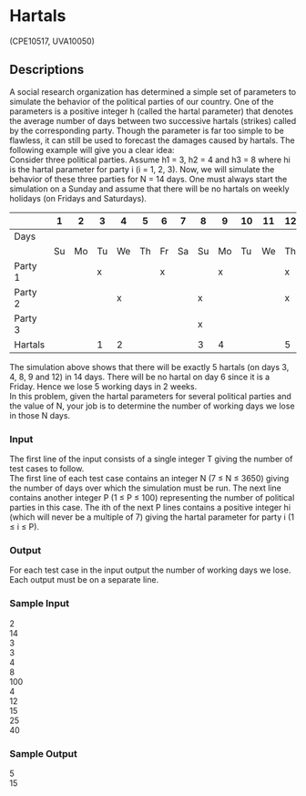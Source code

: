 # Hartals	

(CPE10517, UVA10050)

## Descriptions
A social research organization has determined a simple set of parameters to simulate the behavior of the political parties of our country. One of the parameters is a positive integer h (called the hartal parameter) that denotes the average number of days between two successive hartals (strikes) called by the corresponding party. Though the parameter is far too simple to be flawless, it can still be used to forecast the damages caused by hartals. The following example will give you a clear idea:   
Consider three political parties. Assume h1 = 3, h2 = 4 and h3 = 8 where hi is the hartal parameter for party i (i = 1, 2, 3). Now, we will simulate the behavior of these three parties for N = 14 days. One must always start the simulation on a Sunday and assume that there will be no hartals on weekly holidays (on Fridays and Saturdays).

|         | 1   | 2   | 3   | 4   | 5   | 6   | 7   | 8   | 9   | 10  | 11  | 12  | 13  | 14  |
| ------- | --- | --- | --- | --- | --- | --- | --- | --- | --- | --- | --- | --- | --- | --- |
| Days    |     |     |     |     |     |     |     |     |     |     |     |     |     |     |
|         | Su  | Mo  | Tu  | We  | Th  | Fr  | Sa  | Su  | Mo  | Tu  | We  | Th  | Fr  | Sa  |
| Party 1 |     |     | x   |     |     | x   |     |     | x   |     |     | x   |     |     |
| Party 2 |     |     |     | x   |     |     |     | x   |     |     |     | x   |     |     |
| Party 3 |     |     |     |     |     |     |     | x   |     |     |     |     |     |     |
| Hartals |     |     | 1   | 2   |     |     |     | 3   | 4   |     |     | 5   |     |     |

The simulation above shows that there will be exactly 5 hartals (on days 3, 4, 8, 9 and 12) in 14 days. There will be no hartal on day 6 since it is a Friday. Hence we lose 5 working days in 2 weeks.  
In this problem, given the hartal parameters for several political parties and the value of N, your job is to determine the number of working days we lose in those N days.
### Input
The first line of the input consists of a single integer T giving the number of test cases to follow.   
The first line of each test case contains an integer N (7 ≤ N ≤ 3650) giving the number of days over which the simulation must be run. The next line contains another integer P (1 ≤ P ≤ 100) representing the number of political parties in this case. The ith of the next P lines contains a positive integer hi (which will never be a multiple of 7) giving the hartal parameter for party i (1 ≤ i ≤ P).
### Output
For each test case in the input output the number of working days we lose. Each output must be on a separate line.
### Sample Input
2  
14  
3   
3  
4   
8  
100  
4  
12  
15  
25  
40  
### Sample Output
5  
15  